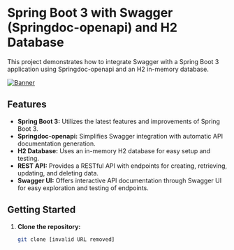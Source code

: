 # Spring Boot 3 with Swagger (Springdoc-openapi) and H2 Database

This project demonstrates how to integrate Swagger with a Spring Boot 3 application using Springdoc-openapi and an H2 in-memory database.

[![Banner](banner)](https://github.com/pankaj2k16/swagger/blob/main/src/main/resources/static/public/Banner.jpg)

## Features

* **Spring Boot 3:**  Utilizes the latest features and improvements of Spring Boot 3.
* **Springdoc-openapi:**  Simplifies Swagger integration with automatic API documentation generation.
* **H2 Database:**  Uses an in-memory H2 database for easy setup and testing.
* **REST API:** Provides a RESTful API with endpoints for creating, retrieving, updating, and deleting data.
* **Swagger UI:**  Offers interactive API documentation through Swagger UI for easy exploration and testing of endpoints.

## Getting Started

1. **Clone the repository:**
   ```bash
   git clone [invalid URL removed]
